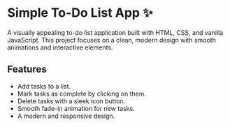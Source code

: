 # Simple To-Do List App ✨

A visually appealing to-do list application built with HTML, CSS, and vanilla JavaScript. This project focuses on a clean, modern design with smooth animations and interactive elements.

## Features

- Add tasks to a list.
- Mark tasks as complete by clicking on them.
- Delete tasks with a sleek icon button.
- Smooth fade-in animation for new tasks.
- A modern and responsive design.